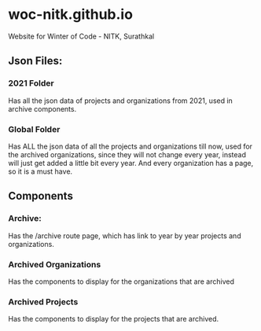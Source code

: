 # woc-nitk.github.io
Website for Winter of Code - NITK, Surathkal


## Json Files:
### 2021 Folder 
Has all the json data of projects and organizations from 2021, used in archive components.

### Global Folder 
Has ALL the json data of all the projects and organizations till now, used for the archived organizations, since they will not change every year, instead will just get added a little bit every year. And every organization has a page, so it is a must have.

## Components

### Archive: 
Has the /archive route page, which has link to year by year projects and organizations.

### Archived Organizations
Has the components to display for the organizations that are archived

### Archived Projects 
Has the components to display for the projects that are archived.